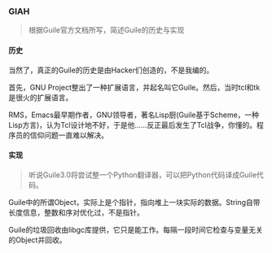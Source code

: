 ### GIAH

> 根据Guile官方文档所写，简述Guile的历史与实现


#### 历史

当然了，真正的Guile的历史是由Hacker们创造的，不是我编的。

首先，GNU Project整出了一种扩展语言，并起名叫它Guile。然后，当时tcl和tk是很火的扩展语言。

RMS，Emacs最早期作者，GNU领导者，著名Lisp厨(Guile基于Scheme，一种Lisp方言)，认为Tcl设计地不好，于是他……反正最后发生了Tcl战争，你懂的。程序员的信仰问题一直难以解决。

#### 实现

> 听说Guile3.0将尝试整一个Python翻译器，可以把Python代码译成Guile代码。

Guile中的所谓Object，实际上是个指针，指向堆上一块实际的数据。String自带长度信息，整数和序对优化过，不是指针。

Guile的垃圾回收由libgc库提供，它只是能工作。每隔一段时间它检查与变量无关的Object并回收。
